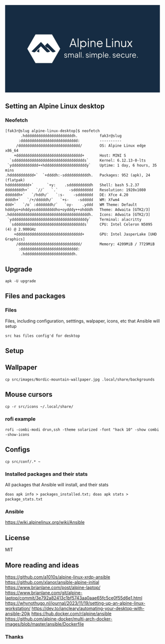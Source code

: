 <div align="center">
	<img src="src/images/alpine.jpg">
</div>

## Setting an Alpine Linux desktop

### Neofetch

```shell
[fak3r@slug alpine-linux-desktop]$ neofetch
       .hddddddddddddddddddddddh.          fak3r@slug
      :dddddddddddddddddddddddddd:         ----------
     /dddddddddddddddddddddddddddd/        OS: Alpine Linux edge x86_64
    +dddddddddddddddddddddddddddddd+       Host: MINI S
  `sdddddddddddddddddddddddddddddddds`     Kernel: 6.12.13-0-lts
 `ydddddddddddd++hdddddddddddddddddddy`    Uptime: 1 day, 6 hours, 35 mins
.hddddddddddd+`  `+ddddh:-sdddddddddddh.   Packages: 952 (apk), 24 (flatpak)
hdddddddddd+`      `+y:    .sddddddddddh   Shell: bash 5.2.37
ddddddddh+`   `//`   `.`     -sddddddddd   Resolution: 1920x1080
ddddddh+`   `/hddh/`   `:s-    -sddddddd   DE: Xfce 4.20
ddddh+`   `/+/dddddh/`   `+s-    -sddddd   WM: Xfwm4
ddd+`   `/o` :dddddddh/`   `oy-    .yddd   WM Theme: Default
hdddyo+ohddyosdddddddddho+oydddy++ohdddh   Theme: Adwaita [GTK2/3]
.hddddddddddddddddddddddddddddddddddddh.   Icons: Adwaita [GTK2/3]
 `yddddddddddddddddddddddddddddddddddy`    Terminal: alacritty
  `sdddddddddddddddddddddddddddddddds`     CPU: Intel Celeron N5095 (4) @ 2.900GHz
    +dddddddddddddddddddddddddddddd+       GPU: Intel JasperLake [UHD Graphics]
     /dddddddddddddddddddddddddddd/        Memory: 4209MiB / 7729MiB
      :dddddddddddddddddddddddddd:
       .hddddddddddddddddddddddh.
```

## Upgrade

```shell
apk -U upgrade
```

## Files and packages

### Files

Files, including configuration, setttings, walpaper, icons, etc that Ansible will setup

```shell
src has files config'd for desktop
```

## Setup

## Wallpaper

```shell
cp src/images/Nordic-mountain-wallpaper.jpg .local/share/backgrounds
```

## Mouse cursors

```shell
cp -r src/icons ~/.local/share/
```

### rofi example

```shell
rofi -combi-modi drun,ssh -theme solarized -font "hack 10" -show combi -show-icons
```

## Configs

```shell
cp src/conf/.* ~
```

### Installed packages and their stats

All packages that Ansible will install, and their stats

```shell
doas apk info > packages_installed.txt; doas apk stats > package_stats.txt
```

### Ansible

https://wiki.alpinelinux.org/wiki/Ansible	


## License

MIT

## More reading and ideas

https://github.com/a1010s/alpine-linux-xrdp-ansible
https://github.com/xlanor/ansible-alpine-initial
https://www.brianlane.com/post/alpine-laptop/
https://www.brianlane.com/git/alpine-laptop/commit/3e792a82413c1bf5743aa0aae65fc5ce0f55d6e1.html
https://whynothugo.nl/journal/2023/11/19/setting-up-an-alpine-linux-workstation/
https://dev.to/iancleary/automating-your-desktop-with-ansible-20jk
https://hub.docker.com/r/alpine/ansible
https://github.com/alpine-docker/multi-arch-docker-images/blob/master/ansible/Dockerfile

### Thanks



